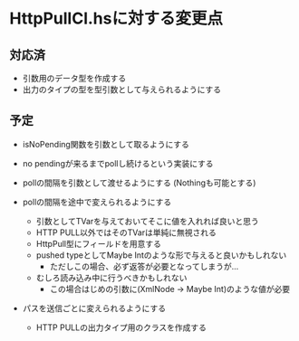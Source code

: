HttpPullCl.hsに対する変更点
===========================

対応済
------

* 引数用のデータ型を作成する
* 出力のタイプの型を型引数として与えられるようにする

予定
----

* isNoPending関数を引数として取るようにする
* no pendingが来るまでpollし続けるという実装にする

* pollの間隔を引数として渡せるようにする (Nothingも可能とする)
* pollの間隔を途中で変えられるようにする
	+ 引数としてTVarを与えておいてそこに値を入れれば良いと思う
	+ HTTP PULL以外ではそのTVarは単純に無視される
	+ HttpPull型にフィールドを用意する
	+ pushed typeとしてMaybe Intのような形で与えると良いかもしれない
		- ただしこの場合、必ず返答が必要となってしまうが...
	+ むしろ読み込み中に行うべきかもしれない
		- この場合はじめの引数に(XmlNode -> Maybe Int)のような値が必要
* パスを送信ごとに変えられるようにする
	+ HTTP PULLの出力タイプ用のクラスを作成する
